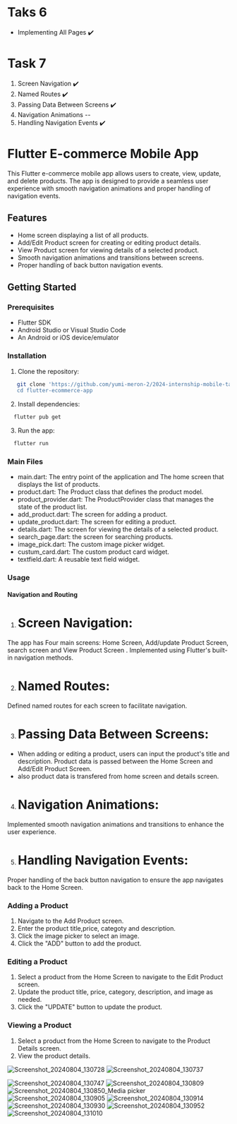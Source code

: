 # Taks 6
- Implementing All Pages ✔️

# Task 7
1. Screen Navigation ✔️
2. Named Routes ✔️
3. Passing Data Between Screens ✔️
4. Navigation Animations --
5. Handling Navigation Events ✔️



# Flutter E-commerce Mobile App

This Flutter e-commerce mobile app allows users to create, view, update, and delete products. The app is designed to provide a seamless user experience with smooth navigation animations and proper handling of navigation events.

## Features

- Home screen displaying a list of all products.
- Add/Edit Product screen for creating or editing product details.
- View Product screen for viewing details of a selected product.
- Smooth navigation animations and transitions between screens.
- Proper handling of back button navigation events.

## Getting Started

### Prerequisites

- Flutter SDK
- Android Studio or Visual Studio Code
- An Android or iOS device/emulator

### Installation
1. Clone the repository:
```bash
   git clone 'https://github.com/yumi-meron-2/2024-internship-mobile-tasks-.git
   cd flutter-ecommerce-app
```
2. Install dependencies:
```bash
  flutter pub get
```
3. Run the app:
```bash
  flutter run
```

### Main Files
- main.dart: The entry point of the application and The home screen that displays the list of products.
- product.dart: The Product class that defines the product model.
- product_provider.dart: The ProductProvider class that manages the state of the product list.
- add_product.dart: The screen for adding a product.
- update_product.dart: The screen for editing a product.
- details.dart: The screen for viewing the details of a selected product.
- search_page.dart: the screen for searching products.
- image_pick.dart: The custom image picker widget.
- custum_card.dart: The custom product card widget.
- textfield.dart: A reusable text field widget.

### Usage
#### Navigation and Routing

1. # Screen Navigation:
The app has Four main screens: Home Screen, Add/update Product Screen, search screen and View Product Screen .
Implemented using Flutter's built-in navigation methods.

2. # Named Routes:
Defined named routes for each screen to facilitate navigation.

3. # Passing Data Between Screens:
- When adding or editing a product, users can input the product's title and description.
Product data is passed between the Home Screen and Add/Edit Product Screen.
- also product data is transfered from home screen and details screen.
  
4. # Navigation Animations:
Implemented smooth navigation animations and transitions to enhance the user experience.

5. # Handling Navigation Events:
Proper handling of the back button navigation to ensure the app navigates back to the Home Screen.

### Adding a Product
1. Navigate to the Add Product screen.
2. Enter the product title,price, categoty and description.
3. Click the image picker to select an image.
4. Click the "ADD" button to add the product.
   
### Editing a Product
1. Select a product from the Home Screen to navigate to the Edit Product screen.
2. Update the product title, price, category, description, and image as needed.
3. Click the "UPDATE" button to update the product.
   
### Viewing a Product
1. Select a product from the Home Screen to navigate to the Product Details screen.
2. View the product details.






![Screenshot_20240804_130728](https://github.com/user-attachments/assets/f7c18631-d85c-40ea-987c-d348368dab41)
![Screenshot_20240804_130737](https://github.com/user-attachments/assets/9e62ab72-46ff-4ef3-9286-8f64e468fd08)

![Screenshot_20240804_130747](https://github.com/user-attachments/assets/74d36b79-5955-48f4-80dc-a44c2685fd27)
![Screenshot_20240804_130809](https://github.com/user-attachments/assets/86498854-a544-4371-9807-c95485cf5954)
![Screenshot_20240804_130850_Media picker](https://github.com/user-attachments/assets/95e440e6-e9cc-4db9-a5fa-5911d68a716f)
![Screenshot_20240804_130905](https://github.com/user-attachments/assets/878a172f-278c-4cb3-9b99-f18a03abecf4)
![Screenshot_20240804_130914](https://github.com/user-attachments/assets/2dcbcb3d-9a3b-4ac5-89a5-e70589fd1434)
![Screenshot_20240804_130930](https://github.com/user-attachments/assets/102a2066-1395-494d-b55a-533b35127f31)
![Screenshot_20240804_130952](https://github.com/user-attachments/assets/c8c7d0a8-4609-4d30-93c9-2932bb329ffe)
![Screenshot_20240804_131010](https://github.com/user-attachments/assets/73daefea-8c84-4060-b4f0-77e05a1af16e)
